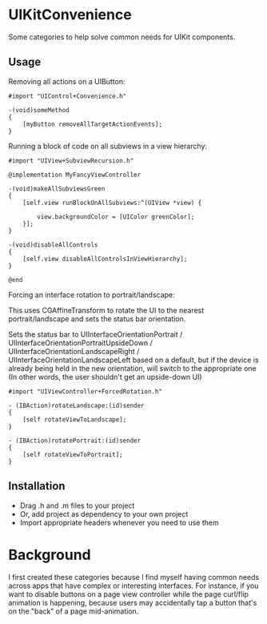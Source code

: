 UIKitConvenience
================

Some categories to help solve common needs for UIKit components.

Usage
-----

Removing all actions on a UIButton:

```objc
#import "UIControl+Convenience.h"

-(void)someMethod
{
    [myButton removeAllTargetActionEvents];
}

```

Running a block of code on all subviews in a view hierarchy:

```objc
#import "UIView+SubviewRecursion.h"

@implementation MyFancyViewController

-(void)makeAllSubviewsGreen
{
    [self.view runBlockOnAllSubviews:^(UIView *view) {
    
        view.backgroundColor = [UIColor greenColor];
    }];
}
    
-(void)disableAllControls
{
    [self.view disableAllControlsInViewHierarchy];
}
    
@end

```

Forcing an interface rotation to portrait/landscape:

This uses CGAffineTransform to rotate the UI to the nearest portrait/landscape and sets the status bar
orientation. 

Sets the status bar to UIInterfaceOrientationPortrait / UIInterfaceOrientationPortraitUpsideDown / UIInterfaceOrientationLandscapeRight / UIInterfaceOrientationLandscapeLeft
based on a default, but if the device is already being held in the new orientation, will switch to the 
appropriate one (In other words, the user shouldn't get an upside-down UI)

```objc
#import "UIViewController+ForcedRotation.h"

- (IBAction)rotateLandscape:(id)sender 
{
    [self rotateViewToLandscape];
}

- (IBAction)rotatePortrait:(id)sender 
{
    [self rotateViewToPortrait];
}

```

Installation
-----

* Drag .h and .m files to your project
* Or, add project as dependency to your own project
* Import appropriate headers whenever you need to use them

Background
==========

I first created these categories because I find myself having common needs across apps that have complex or interesting interfaces. For instance, if you want to disable buttons on a page view controller while the page curl/flip animation is happening, because users may accidentally tap a button that's on the "back" of a page mid-animation.
